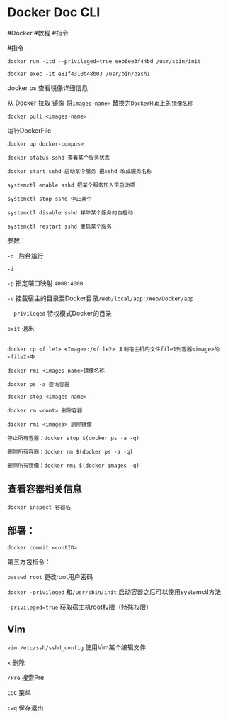 # Docker Doc CLI

#Docker #教程 #指令

#指令

```shell
docker run -itd --privileged=true eeb6ee3f44bd /usr/sbin/init
```

```shell
docker exec -it e81f4310b48b03 /usr/bin/bash1
```

docker ps 查看镜像详细信息

从 Docker 拉取 镜像 将`images-name>` 替换为`DockerHub`上的`镜像名称`

```shell
docker pull <images-name>
```

运行DockerFile

```shell
docker up docker-compose
```

```shell
docker status sshd 查看某个服务状态

docker start sshd 启动某个服务 把sshd 改成服务名称

systemctl enable sshd 把某个服务加入带启动项

systemctl stop sshd 停止某个

systemctl disable sshd 移除某个服务的自启动

systemctl restart sshd 重启某个服务
```

参数：

`-d ` 后台运行

`-i`

`-p`  指定端口映射 `4000:4000`

`-v` 挂载宿主的目录至Docker目录`/Web/local/app:/Web/Docker/app`

`--privileged` 特权模式Docker的目录

`exit` 退出

```

docker cp <file1> <Image>:/<file2> 复制宿主机的文件file1到容器<image>的<file2>中

docker rmi <images-name>镜像名称

docker ps -a 查询容器

docker stop <images-name>

docker rm <cont> 删除容器

dicker rmi <images> 删除镜像

停止所有容器：docker stop $(docker ps -a -q)

删除所有容器：docker rm $(docker ps -a -q)

删除所有镜像：docker rmi $(docker images -q)
```

## 查看容器相关信息

`docker inspect 容器名`

## 部署：

`docker commit <contID>`

第三方包指令：

`passwd root` 更改root用户密码

`docker -privileged` 和`/usr/sbin/init` 启动容器之后可以使用systemctl方法

`-privileged=true` 获取宿主机root权限（特殊权限）

## Vim

`vim /etc/ssh/sshd_config` 使用Vim某个编辑文件

`x` 删除

`/Pre` 搜索Pre

`ESC` 菜单

`:wq` 保存退出